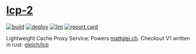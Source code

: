 # [lcp-2](https://mattglei.ch/lcp)

[![build](https://github.com/gleich/lcp-2/actions/workflows/build.yml/badge.svg)](https://github.com/gleich/lcp-2/actions/workflows/build.yml)
[![deploy](https://github.com/gleich/lcp-2/actions/workflows/deploy.yml/badge.svg)](https://github.com/gleich/lcp-2/actions/workflows/deploy.yml)
[![lint](https://github.com/gleich/lcp-2/actions/workflows/lint.yml/badge.svg)](https://github.com/gleich/lcp-2/actions/workflows/lint.yml)
[![report card](https://goreportcard.com/badge/go.mattglei.ch/lcp-2)](https://goreportcard.com/report/go.mattglei.ch/lcp-2)

Lightweight Cache Proxy Service. Powers [mattglei.ch](https://mattglei.ch). Checkout V1 written in rust: [gleich/lcp](https://github.com/gleich/lcp)
